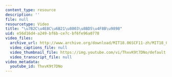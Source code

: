 ```yaml
---
content_type: resource
description: ''
file: null
resourcetype: Video
title: "\u7B2C\u4E8C\u6B21\u8003\u8BD5\u4F8B\u9898"
uid: e56d16d4-a249-bf6b-ce7c-bf6fe96a0778
video_files:
  archive_url: http://www.archive.org/download/MIT18.06SCF11-zh/MIT18_06SC_110609_L1_zh-hans-cmn_300k.mp4
  video_captions_file: null
  video_thumbnail_file: https://img.youtube.com/vi/ThxvK9t7DNo/default.jpg
  video_transcript_file: null
video_metadata:
  youtube_id: ThxvK9t7DNo
---
```

